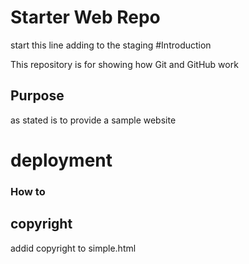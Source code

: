 # Starter Web Repo
start this line
adding to the staging
#Introduction

This repository is for showing how Git and GitHub work


## Purpose
as stated is to provide a 
sample website
# deployment
### How to 


## copyright 
addid copyright to simple.html